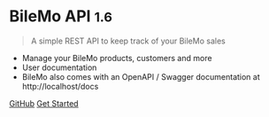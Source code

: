 [//]: # (![logo]&#40;_media/icon.svg&#41;)

# BileMo API <small>1.6</small>

> A simple REST API to keep track of your BileMo sales

- Manage your BileMo products, customers and more
- User documentation 
- BileMo also comes with an OpenAPI / Swagger documentation at http://localhost/docs

[GitHub](https://github.com/EstelleMyddleware/bilemo)
[Get Started](#BileMo)